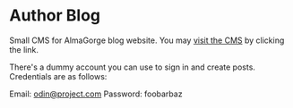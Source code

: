 # Author Blog

Small CMS for AlmaGorge blog website. You may [visit the CMS](https://almagorge-admin-portal.netlify.app/login) by clicking the link.

There's a dummy account you can use to sign in and create posts. Credentials are as follows:

Email: odin@project.com
Password: foobarbaz

